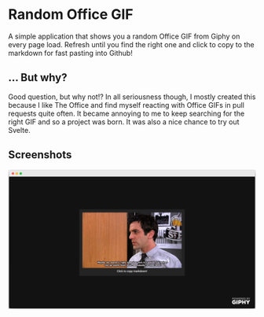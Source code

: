 # Random Office GIF
A simple application that shows you a random Office GIF from Giphy on every page load. Refresh until you find the right one and click to copy to the markdown for fast pasting into Github!

## ... But why?
Good question, but why not!? In all seriousness though, I mostly created this because I like The Office and find myself reacting with Office GIFs in pull requests quite often. It became annoying to me to keep searching for the right GIF and so a project was born. It was also a nice chance to try out Svelte.

## Screenshots
![](/screenshots/1.png?raw=true)
